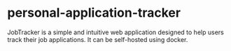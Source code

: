 # personal-application-tracker
JobTracker is a simple and intuitive web application designed to help users track their job applications. It can be self-hosted using docker.
